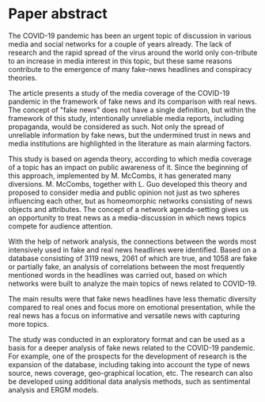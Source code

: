 # Paper abstract

The COVID-19 pandemic has been an urgent topic of discussion in various media and social networks for a couple of years already. The lack of research and the rapid spread of the virus around the world only con-tribute to an increase in media interest in this topic, but these same reasons contribute to the emergence of many fake-news headlines and conspiracy theories.

The article presents a study of the media coverage of the COVID-19 pandemic in the framework of fake news and its comparison with real news. The concept of "fake news" does not have a single definition, but within the framework of this study, intentionally unreliable media reports, including propaganda, would be considered as such. Not only the spread of unreliable information by fake news, but the undermined trust in news and media institutions are highlighted in the literature as main alarming factors. 

This study is based on agenda theory, according to which media coverage of a topic has an impact on public awareness of it. Since the beginning of this approach, implemented by M. McCombs, it has generated many diversions. M. McCombs, together with L. Guo developed this theory and proposed to consider media and public opinion not just as two spheres influencing each other, but as homeomorphic networks consisting of news objects and attributes. The concept of a network agenda-setting gives us an opportunity to treat news as a media-discussion in which news topics compete for audience attention.

With the help of network analysis, the connections between the words most intensively used in fake and real news headlines were identified. Based on a database consisting of 3119 news, 2061 of which are true, and 1058 are fake or partially fake, an analysis of correlations between the most frequently mentioned words in the headlines was carried out, based on which networks were built to analyze the main topics of news related to COVID-19.

The main results were that fake news headlines have less thematic diversity compared to real ones and focus more on emotional presentation, while the real news has a focus on informative and versatile news with capturing more topics.

The study was conducted in an exploratory format and can be used as a basis for a deeper analysis of fake news related to the COVID-19 pandemic. For example, one of the prospects for the development of research is the expansion of the database, including taking into account the type of news source, news coverage, geo-graphical location, etc. The research can also be developed using additional data analysis methods, such as sentimental analysis and ERGM models.
